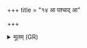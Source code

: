 +++
title = "१४ आ पश्चाद् आ"

+++
<details><summary>मूलम् (GR)</summary>

आ पश्चाद् आ पुरस्ताद्  
ओत्तराद् अधराद् उत ।  
पूर्णा भगस्य वर्तनिस्  
तेनेमाम् अभि वर्तयामसि  
वर्चसा च भगेन च ॥
</details>